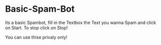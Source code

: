 # Basic-Spam-Bot

Its a basic Spambot, fill in the Textbox the Text you wanna Spam and click on Start.
To stop click on Stop!

You can use thise privaly only!
